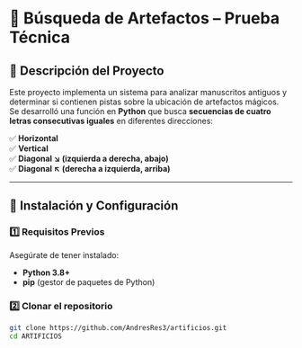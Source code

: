 # 🏺 Búsqueda de Artefactos – Prueba Técnica

## 📌 Descripción del Proyecto
Este proyecto implementa un sistema para analizar manuscritos antiguos y determinar si contienen pistas sobre la ubicación de artefactos mágicos.  
Se desarrolló una función en **Python** que busca **secuencias de cuatro letras consecutivas iguales** en diferentes direcciones:

✅ **Horizontal**  
✅ **Vertical**  
✅ **Diagonal ↘ (izquierda a derecha, abajo)**  
✅ **Diagonal ↖ (derecha a izquierda, arriba)**  

---

## 🚀 Instalación y Configuración

### **1️⃣ Requisitos Previos**
Asegúrate de tener instalado:
- **Python 3.8+**
- **pip** (gestor de paquetes de Python)

### **2️⃣ Clonar el repositorio**
```bash
git clone https://github.com/AndresRes3/artificios.git
cd ARTIFICIOS

